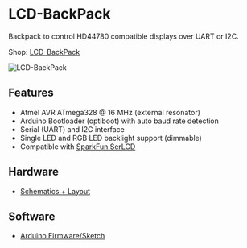 # LCD-BackPack
Backpack to control HD44780 compatible displays over UART or I2C.

Shop: [LCD-BackPack](http://www.watterott.com/en/LCD-BackPack)

![LCD-BackPack](https://raw.github.com/watterott/LCD-BackPack/master/img/lcd-backpack.jpg)


## Features
* Atmel AVR ATmega328 @ 16 MHz (external resonator)
* Arduino Bootloader (optiboot) with auto baud rate detection
* Serial (UART) and I2C interface
* Single LED and RGB LED backlight support (dimmable)
* Compatible with [SparkFun SerLCD](https://github.com/sparkfun/Serial_Enabled_LCD_Backpack)


## Hardware
* [Schematics + Layout](https://github.com/watterott/LCD-BackPack/tree/master/pcb)


## Software
* [Arduino Firmware/Sketch](https://github.com/watterott/Arduino-Libs/tree/master/LCD_BackPack/examples/SerLCD)
